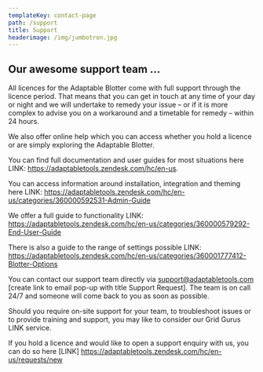 ```yaml
---
templateKey: contact-page
path: /support
title: Support
headerimage: /img/jumbotron.jpg
---
```


## Our awesome support team ...

All licences for the Adaptable Blotter come with full support through the licence period. That means that you can get in touch at any time of your day or night and we will undertake to remedy your issue – or if it is more complex to advise you on a workaround and a timetable for remedy – within 24 hours.

We also offer online help which you can access whether you hold a licence or are simply exploring the Adaptable Blotter.

You can find full documentation and user guides for most situations here LINK: https://adaptabletools.zendesk.com/hc/en-us.

You can access information around installation, integration and theming here LINK: https://adaptabletools.zendesk.com/hc/en-us/categories/360000592531-Admin-Guide

We offer a full guide to functionality LINK: https://adaptabletools.zendesk.com/hc/en-us/categories/360000579292-End-User-Guide

There is also a guide to the range of settings possible LINK: https://adaptabletools.zendesk.com/hc/en-us/categories/360001777412-Blotter-Options

You can contact our support team directly via support@adaptabletools.com [create link to email pop-up with title Support Request]. The team is on call 24/7 and someone will come back to you as soon as possible.

Should you require on-site support for your team, to troubleshoot issues or to provide training and support, you may like to consider our Grid Gurus LINK service.

If you hold a licence and would like to open a support enquiry with us, you can do so here [LINK] https://adaptabletools.zendesk.com/hc/en-us/requests/new
